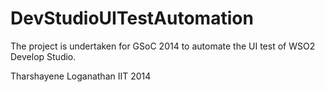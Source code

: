 DevStudioUITestAutomation
=========================

The project is undertaken for GSoC 2014 to automate the UI test of WSO2 Develop Studio.

Tharshayene Loganathan
IIT
2014
